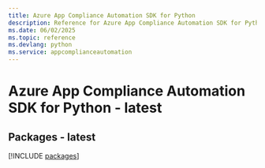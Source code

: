 ```yaml
---
title: Azure App Compliance Automation SDK for Python
description: Reference for Azure App Compliance Automation SDK for Python
ms.date: 06/02/2025
ms.topic: reference
ms.devlang: python
ms.service: appcomplianceautomation
---
```

# Azure App Compliance Automation SDK for Python - latest
## Packages - latest
[!INCLUDE [packages](app-compliance-automation-index.md)]